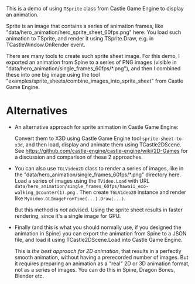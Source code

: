 This is a demo of using `TSprite` class from Castle Game Engine
to display an animation.

Sprite is an image that contains a series of animation frames,
like "data/hero_animation/hero_sprite_sheet_60fps.png" here.
You load such animation to TSprite, and render it using TSprite.Draw,
e.g. in TCastleWindow.OnRender event.

There are many tools to create such sprite sheet image.
For this demo, I exported an animation from Spine to a series of PNG images
(visible in "data/hero_animation/single_frames_60fps/*.png"),
and then I combined these into one big image using the tool
"examples/sprite_sheets/combine_images_into_sprite_sheet" from Castle Game Engine.

# Alternatives

- An alternative approach for sprite animation in Castle Game Engine:

  Convert them to X3D using Castle Game Engine tool `sprite-sheet-to-x3d`,
  and then load, display and animate them using TCastle2DScene.
  See https://github.com/castle-engine/castle-engine/wiki/2D-Games
  for a discussion and comparison of these 2 approaches.

- You can also use `TGLVideo2D` class to render a series of images,
  like in the "data/hero_animation/single_frames_60fps/*.png" directory here.
  Load a series of images using the `TVideo.Load` with URL
  `data/hero_animation/single_frames_60fps/hawaii_exo-walking_@counter(1).png` .
  Then create `TGLVideo2D` instance and render like
  `MyVideo.GLImageFromTime(...).Draw(...)`.

  But this method is *not* advised.
  Using the sprite sheet results in faster rendering, since it's a single image
  for GPU.

- Finally (and this is what you should normally use, if you designed
  the animation in Spine) you can export the animation from Spine to
  a JSON file, and load it using TCastle2DScene.Load into Castle Game Engine.

  This is *the best approach for 2D animation*,
  that results in a perfectly smooth animation,
  without having a prerecorded number of images.
  But it requires preparing an animation as a "real" 2D or 3D animation format,
  not as a series of images.
  You can do this in Spine, Dragon Bones, Blender etc.
